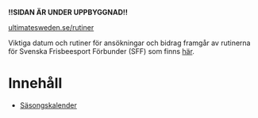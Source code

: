 **!!SIDAN ÄR UNDER UPPBYGGNAD!!**

[ultimatesweden.se/rutiner](http://ultimatesweden.se/rutiner/)

Viktiga datum och rutiner för ansökningar och bidrag framgår av rutinerna för Svenska Frisbeesport Förbunder (SFF) 
som finns [här](http://styrelse.frisbeesport.se/sff-rutiner).

# Innehåll

* [Säsongskalender](./sasongskalender.md)

